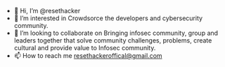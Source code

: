 - 👋 Hi, I’m @resethacker
- 👀 I’m interested in Crowdsorce the developers and cybersecurity community.
- 💞️ I’m looking to collaborate on Bringing infosec community, group and leaders together that solve community challenges, problems, create cultural and provide value to Infosec community. 
- 📫 How to reach me resethackeroffical@gmail.com

<!---
resethacker/resethacker is a ✨ special ✨ repository because its `README.md` (this file) appears on your GitHub profile.
You can click the Preview link to take a look at your changes.
--->
